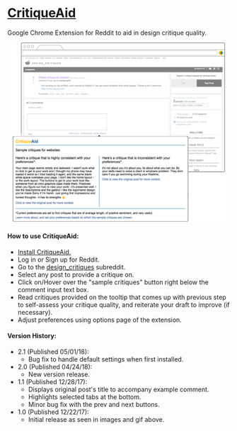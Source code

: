 # [CritiqueAid](https://chrome.google.com/webstore/detail/critiqueaid/ciiljocaanbjbmhhnoeemepjmndjeijj)
Google Chrome Extension for Reddit to aid in design critique quality.

<div align="center">
	<img src="https://github.com/SunayaShivakumar/CritiqueAid/blob/master/images/preview.png" width=480>
</div>

#### How to use CritiqueAid:
* [Install CritiqueAid.](https://chrome.google.com/webstore/detail/critiqueaid/ciiljocaanbjbmhhnoeemepjmndjeijj)
* Log in or Sign up for Reddit.
* Go to the [design_critiques](https://www.reddit.com/r/design_critiques/) subreddit.
* Select any post to provide a critique on.
* Click on/Hover over the "sample critiques" button right below the comment input text box.
* Read critiques provided on the tooltip that comes up with previous step to self-assess your critique quality, and reiterate your draft to improve (if necessary).
* Adjust preferences using options page of the extension.

#### Version History:
* 2.1 (Published 05/01/18):
	* Bug fix to handle default settings when first installed.
* 2.0 (Published 04/24/18):
	* New version release.
* 1.1 (Published 12/28/17):
	* Displays original post's title to accompany example comment.
	* Highlights selected tabs at the bottom.
	* Minor bug fix with the prev and next buttons.
* 1.0 (Published 12/22/17):
	* Initial release as seen in images and gif above.
